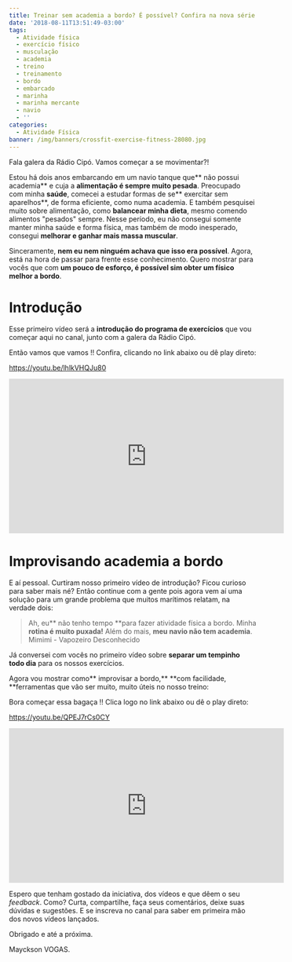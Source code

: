 ```yaml
---
title: Treinar sem academia a bordo? É possível? Confira na nova série de vídeos!
date: '2018-08-11T13:51:49-03:00'
tags:
  - Atividade física
  - exercício físico
  - musculação
  - academia
  - treino
  - treinamento
  - bordo
  - embarcado
  - marinha
  - marinha mercante
  - navio
  - ''
categories:
  - Atividade Física
banner: /img/banners/crossfit-exercise-fitness-28080.jpg
---
```

Fala galera da Rádio Cipó. Vamos começar a se movimentar?!

Estou há dois anos embarcando em um navio tanque que** não possui academia** e cuja a **alimentação é sempre muito pesada**. Preocupado com minha **saúde**, comecei a estudar formas de se** exercitar sem aparelhos**, de forma eficiente, como numa academia. E também pesquisei muito sobre alimentação, como **balancear minha dieta**, mesmo comendo alimentos "pesados" sempre. Nesse período, eu não consegui somente manter minha saúde e forma física, mas também de modo inesperado, consegui **melhorar e ganhar mais massa muscular**.

Sinceramente, **nem eu nem ninguém achava que isso era possível**. Agora, está na hora de passar para frente esse conhecimento. Quero mostrar para vocês que com **um pouco de esforço, é possível sim obter um físico melhor a bordo**.

# Introdução

Esse primeiro vídeo será a **introdução do programa de exercícios** que vou começar aqui no canal, junto com a galera da Rádio Cipó.

Então vamos que vamos !!
 Confira, clicando no link abaixo ou dê play direto:

[https://youtu.be/lhlkVHQJu80
](https://youtu.be/lhlkVHQJu80)

<iframe width="560" height="315" src="https://www.youtube.com/embed/lhlkVHQJu80" frameborder="0" allow="autoplay; encrypted-media" allowfullscreen></iframe>

# Improvisando academia a bordo

E aí pessoal. Curtiram nosso primeiro vídeo de introdução? Ficou curioso para saber mais né? Então continue com a gente pois agora vem aí uma solução para um grande problema que muitos marítimos relatam, na verdade dois:

> Ah, eu** não tenho tempo **para fazer atividade física a bordo. Minha **rotina é muito puxada!** Além do mais, **meu navio não tem academia**. Mimimi - Vapozeiro Desconhecido

Já conversei com vocês no primeiro vídeo sobre **separar um tempinho todo dia** para os nossos exercícios.

Agora vou mostrar como** improvisar a bordo,** **com facilidade, **ferramentas que vão ser muito, muito úteis no nosso treino:

Bora começar essa bagaça !!
 Clica logo no link abaixo ou dê o play direto:

[https://youtu.be/QPEJ7rCs0CY
](https://youtu.be/QPEJ7rCs0CY)

<iframe width="560" height="315" src="https://www.youtube.com/embed/QPEJ7rCs0CY" frameborder="0" allow="autoplay; encrypted-media" allowfullscreen></iframe>

Espero que tenham gostado da iniciativa, dos vídeos e que dêem o seu _feedback_. Como? Curta, compartilhe, faça seus comentários, deixe suas dúvidas e sugestões. E se inscreva no canal para saber em primeira mão dos novos vídeos lançados.

Obrigado e até a próxima.

Mayckson VOGAS.
